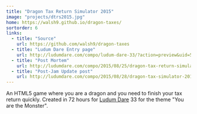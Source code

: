 ```yaml
---
title: "Dragon Tax Return Simulator 2015"
image: "projects/dtrs2015.jpg"
home: https://walsh9.github.io/dragon-taxes/
sortorder: 6
links:
  - title: "Source"
    url: https://github.com/walsh9/dragon-taxes
  - title: "Ludum Dare Entry page"
    url: http://ludumdare.com/compo/ludum-dare-33/?action=preview&uid=56320
  - title: "Post Mortem"
    url: http://ludumdare.com/compo/2015/08/25/dragon-tax-return-simulator-2015-post-mortem
  - title: "Post-Jam Update post"
    url: http://ludumdare.com/compo/2015/08/28/dragon-tax-simulator-2015-post-jam-update
---
```


An HTML5 game where you are a dragon and you need to finish your tax return quickly. 
Created in 72 hours for [Ludum Dare](http://ludumdare.com/) 33 for the theme "You are the Monster".